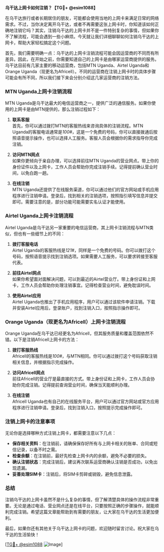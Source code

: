 **乌干达上网卡如何注销？【TG💪+ @esim1088】**

在乌干达旅行或者长期居住的朋友，可能都会使用当地的上网卡来满足日常的网络需求。不过，当你决定离开乌干达，或者不再需要这张上网卡时，你知道该如何正确地注销它吗？其实，注销乌干达的上网卡并不是一件特别复杂的事情，但如果你不了解流程，可能会遇到一些小麻烦。今天就让我们详细聊聊如何注销乌干达的上网卡，帮助大家轻松搞定这个问题。

首先，我们需要明确一点：乌干达的上网卡注销流程可能会因运营商的不同而有所差异。因此，在开始之前，你需要知道自己的上网卡是由哪家运营商提供的服务。乌干达目前有几家主要的移动运营商，包括MTN Uganda、Airtel Uganda和Orange Uganda（现更名为Africell）。不同的运营商在注销上网卡时的具体步骤可能会有所不同，所以我们接下来会分别介绍这几家运营商的注销方法。

### MTN Uganda上网卡注销流程

MTN Uganda是乌干达最大的电信运营商之一，提供广泛的通信服务。如果你使用的上网卡是由MTN提供的，那么注销过程如下：

1. **联系客服**  
   首先，你可以通过拨打MTN的客服热线来咨询具体的注销流程。MTN Uganda的客服电话通常是*100#*，这是一个免费的号码，你可以直接拨通后按照语音提示操作，也可以选择人工服务。客服人员会根据你的需求指导你完成注销。

2. **访问MTN网点**  
   如果你更倾向于亲自办理，可以选择前往MTN Uganda的营业网点。带上你的身份证件以及上网卡，工作人员会帮助你完成注销手续。记得提前确认营业时间，以免白跑一趟。

3. **在线注销**  
   MTN Uganda还提供了在线服务渠道，你可以通过他们的官方网站或手机应用程序进行注销申请。登录后，找到相关的注销选项，按照指引填写信息并提交即可。需要注意的是，部分功能可能需要实名认证才能使用。

### Airtel Uganda上网卡注销流程

Airtel Uganda是乌干达另一家重要的电信运营商，其上网卡注销流程与MTN类似，但也有一些细节上的不同：

1. **拨打客服电话**  
   Airtel Uganda的客服热线是*121#*，同样是一个免费的号码。你可以拨打这个号码，按照语音提示找到注销选项。如果需要人工服务，可以要求转接至客服代表。

2. **前往Airtel网点**  
   如果你希望面对面解决问题，可以到最近的Airtel营业厅。带上身份证和上网卡，工作人员会帮助你处理注销事宜。记得检查营业时间，避免耽误时间。

3. **使用Airtel应用**  
   Airtel Uganda也推出了手机应用程序，用户可以通过该软件申请注销。下载并安装Airtel应用后，登录账户，找到注销入口，按照指示操作即可。

### Orange Uganda（现更名为Africell）上网卡注销流程

Orange Uganda在乌干达已经更名为Africell，但其服务质量和覆盖范围依然不错。以下是注销Africell上网卡的方法：

1. **拨打客服热线**  
   Africell的客服热线是*100#*，与MTN相同。你可以通过拨打这个号码获取注销相关信息，并根据指示完成操作。

2. **访问Africell网点**  
   前往Africell的营业厅是最直接的方式。带上身份证和上网卡，工作人员会协助你完成注销。记得提前查询营业时间，确保当天能顺利办理。

3. **在线注销**  
   Africell Uganda也有自己的在线服务平台，用户可以通过官方网站或官方应用程序进行注销申请。登录后，找到注销入口，按照提示完成操作即可。

### 注销上网卡的注意事项

无论你是选择哪种方式注销上网卡，都需要注意以下几点：

- **保存相关资料**：在注销前，请确保保存好所有与上网卡相关的账单、合同或短信记录，以备不时之需。
- **检查余额**：在注销前，最好先检查上网卡内的余额，避免不必要的损失。
- **确认注销状态**：完成注销后，建议再次联系运营商确认注销是否成功，以免出现遗漏。
- **妥善处理SIM卡**：注销后，将SIM卡剪碎或销毁，避免信息泄露。

### 总结

注销乌干达的上网卡虽然不是什么复杂的事情，但了解清楚具体的操作流程非常重要。无论是通过电话、营业网点还是在线平台，只要按照正确的步骤操作，就能顺利完成注销。希望这篇文章能帮助到有需要的朋友，让大家在乌干达的生活更加便利。

最后，如果你还有其他关于乌干达上网卡的问题，欢迎随时留言讨论。祝大家在乌干达的生活愉快！

[[TG💪+ @esim1088](https://t.me/s/esim1088) ![Image](https://i.postimg.cc/4NQfJmqS/Snipaste-2025-05-13-00-14-12.png)]